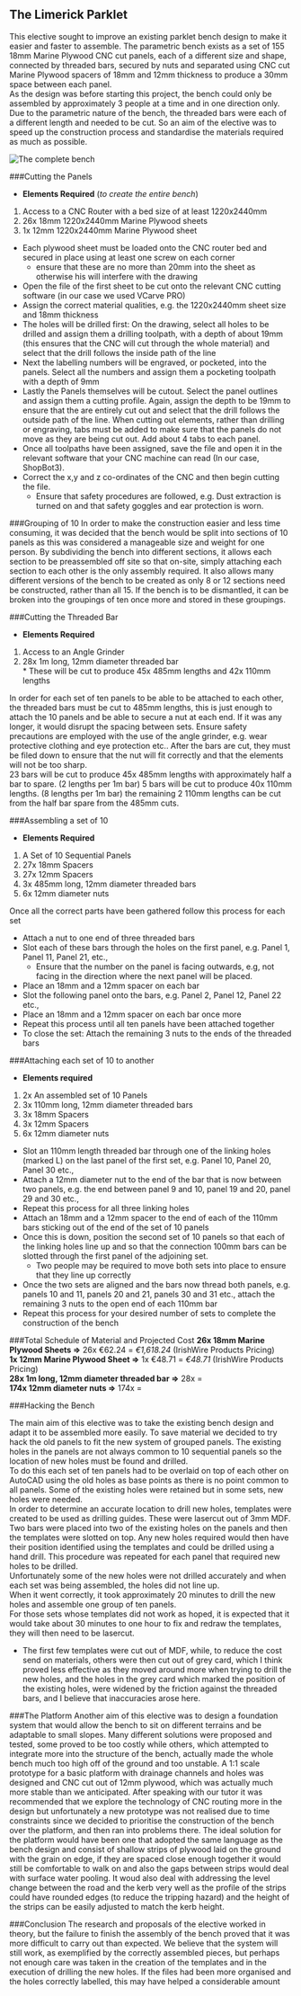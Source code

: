 ## The Limerick Parklet
This elective sought to improve an existing parklet bench design to make it easier and faster to assemble. The parametric bench exists as a set of 155 18mm Marine Plywood CNC cut panels, each of a different size and shape, connected by threaded bars, secured by nuts and separated using CNC cut Marine Plywood spacers of 18mm and 12mm thickness to produce a 30mm space between each panel.  
As the design was before starting this project, the bench could only be assembled by approximately 3 people at a time and in one direction only. Due to the parametric nature of the bench, the threaded bars were each of a different length and needed to be cut. So an aim of the elective was to speed up the construction process and standardise the materials required as much as possible. 
  
![The complete bench](https://github.com/SAULdigitalfabrication/benchparklet/blob/master/16931111_1493991527280438_752524957_o.jpg)

###Cutting the Panels
  * **Elements Required** (_to create the entire bench_)
   1. Access to a CNC Router with a bed size of at least 1220x2440mm
   2. 26x 18mm 1220x2440mm Marine Plywood sheets
   3. 1x 12mm 1220x2440mm Marine Plywood sheet  
   
* Each plywood sheet must be loaded onto the CNC router bed and secured in place using at least one screw on each corner
  * ensure that these are no more than 20mm into the sheet as otherwise his will interfere with the drawing
* Open the file of the first sheet to be cut onto the relevant CNC cutting software (in our case we used VCarve PRO)
* Assign the correct material qualities, e.g. the 1220x2440mm sheet size and 18mm thickness
* The holes will be drilled first: On the drawing, select all holes to be drilled and assign them a drilling toolpath, with a depth of about 19mm (this ensures that the CNC will cut through the whole material) and select that the drill follows the inside path of the line
* Next the labelling numbers will be engraved, or pocketed, into the panels. Select all the numbers and assign them a pocketing toolpath with a depth of 9mm
* Lastly the Panels themselves will be cutout. Select the panel outlines and assign them a cutting profile. Again, assign the depth to be 19mm to ensure that the are entirely cut out and select that the drill follows the outside path of the line. When cutting out elements, rather than drilling or engraving, tabs must be added to make sure that the panels do not move as they are being cut out. Add about 4 tabs to each panel.
* Once all toolpaths have been assigned, save the file and open it in the relevant software that your CNC machine can read (In our case, ShopBot3).
* Correct the x,y and z co-ordinates of the CNC and then begin cutting the file.
  * Ensure that safety procedures are followed, e.g. Dust extraction is turned on and that safety goggles and ear protection is worn.


###Grouping of 10 
In order to make the construction easier and less time consuming, it was decided that the bench would be split into sections of 10 panels as this was considered a manageable size and weight for one person. By subdividing the bench into different sections, it allows each section to be preassembled off site so that on-site, simply attaching each section to each other is the only assembly required. It also allows many different versions of the bench to be created as only 8 or 12 sections need be constructed, rather than all 15. If the bench is to be dismantled, it can be broken into the groupings of ten once more and stored in these groupings.

###Cutting the Threaded Bar
  * **Elements Required**
   1. Access to an Angle Grinder
   2. 28x 1m long, 12mm diameter threaded bar  
     * These will be cut to produce 45x 485mm lengths and 42x 110mm lengths
   
In order for each set of ten panels to be able to be attached to each other, the threaded bars must be cut to 485mm lengths, this is just enough to attach the 10 panels and be able to secure a nut at each end. If it was any longer, it would disrupt the spacing between sets. Ensure safety precautions are employed with the use of the angle grinder, e.g. wear protective clothing and eye protection etc.. After the bars are cut, they must be filed down to ensure that the nut will fit correctly and that the elements will not be too sharp.  
23 bars will be cut to produce 45x 485mm lengths with approximately half a bar to spare. (2 lengths per 1m bar)
5 bars will be cut to produce 40x 110mm lengths. (8 lengths per 1m bar) the remaining 2 110mm lengths can be cut from the half bar spare from the 485mm cuts.

###Assembling a set of 10
  * **Elements Required**
   1. A Set of 10 Sequential Panels
   2. 27x 18mm Spacers
   3. 27x 12mm Spacers
   4. 3x 485mm long, 12mm diameter threaded bars
   5. 6x 12mm diameter nuts  

Once all the correct parts have been gathered follow this process for each set  
* Attach a nut to one end of three threaded bars
* Slot each of these bars through the holes on  the first panel, e.g. Panel 1, Panel 11, Panel 21, etc.,
  * Ensure that the number on the panel is facing outwards, e.g, not facing in the direction where the next panel will be placed.
* Place an 18mm and a 12mm spacer on each bar
* Slot the following panel onto the bars, e.g. Panel 2, Panel 12, Panel 22 etc.,
* Place an 18mm and a 12mm spacer on each bar once more
* Repeat this process until all ten panels have been attached together
* To close the set: Attach the remaining 3 nuts to the ends of the threaded bars

###Attaching each set of 10 to another
  * **Elements required**
   1. 2x An assembled set of 10 Panels
   2. 3x 110mm long, 12mm diameter threaded bars
   3. 3x 18mm Spacers
   4. 3x 12mm Spacers
   5. 6x 12mm diameter nuts
   
* Slot an 110mm length threaded bar through one of the linking holes (marked L) on the last panel of the first set, e.g. Panel 10, Panel 20, Panel 30 etc.,
* Attach a 12mm diameter nut to the end of the bar that is now between two panels, e.g. the end between panel 9 and 10, panel 19 and 20, panel 29 and 30 etc.,
* Repeat this process for all three linking holes
* Attach an 18mm and a 12mm spacer to the end of each of the 110mm bars sticking out of the end of the set of 10 panels
* Once this is down, position the second set of 10 panels so that each of the linking holes line up and so that the connection 100mm bars can be slotted through the first panel of the adjoining set.
  * Two people may be required to move both sets into place to ensure that they line up correctly
* Once the two sets are aligned and the bars now thread both panels, e.g. panels 10 and 11, panels 20 and 21, panels 30 and 31 etc., attach the remaining 3 nuts to the open end of each 110mm bar
* Repeat this process for your desired number of sets to complete the construction of the bench

###Total Schedule of Material and Projected Cost
**26x 18mm Marine Plywood Sheets =>** 26x €62.24 = _€1,618.24_ (IrishWire Products Pricing)  
**1x 12mm Marine Plywood Sheet =>** 1x €48.71 = _€48.71_ (IrishWire Products Pricing)  
**28x 1m long, 12mm diameter threaded bar =>** 28x  =  
**174x 12mm diameter nuts =>** 174x =  


###Hacking the Bench

The main aim of this elective was to take the existing bench design and adapt it to be assembled more easily. To save material we decided to try hack the old panels to fit the new system of grouped panels. The existing holes in the panels are not always common to 10 sequential panels so the location of new holes must be found and drilled.  
To do this each set of ten panels had to be overlaid on top of each other on AutoCAD using the old holes as base points as there is no point common to all panels. Some of the existing holes were retained but in some sets, new holes were needed.   
In order to determine an accurate location to drill new holes, templates were created to be used as drilling guides. These were lasercut out of 3mm MDF. Two bars were placed into two of the existing holes on the panels and then the templates were slotted on top. Any new holes required would then have their position identified using the templates and could be drilled using a hand drill. This procedure was repeated for each panel that required new holes to be drilled.  
Unfortunately some of the new holes were not drilled accurately and when each set was being assembled, the holes did not line up.  
When it went correctly, it took approximately 20 minutes to drill the new holes and assemble one group of ten panels.  
For those sets whose templates did not work as hoped, it is expected that it would take about 30 minutes to one hour to fix and redraw the templates, they will then need to be lasercut.
 * The first few templates were cut out of MDF, while, to reduce the cost send on materials, others were then cut out of grey card, which I think proved less effective as they moved around more when trying to drill the new holes, and the holes in the grey card which marked the position of the existing holes, were widened by the friction against the threaded bars, and I believe that inaccuracies arose here.

###The Platform
Another aim of this elective was to design a foundation system that would allow the bench to sit on different terrains and be adaptable to small slopes. Many different solutions were proposed and tested, some proved to be too costly while others, which attempted to integrate more into the structure of the bench, actually made the whole bench much too high off of the ground and too unstable. A 1:1 scale prototype for a basic platform with drainage channels and holes was designed and CNC cut out of 12mm plywood, which was actually much more stable than we anticipated. After speaking with our tutor it was recommended that we explore the technology of CNC routing more in the design but unfortunately a new prototype was not realised due to time constraints since we decided to prioritise the construction of the bench over the platform, and then ran into problems there. The ideal solution for the platform would have been one that adopted the same language as the bench design and consist of shallow strips of plywood laid on the ground with the grain on edge, if they are spaced close enough together it would still be comfortable to walk on and also the gaps between strips would deal with surface water pooling. It woud also deal with addressing the level change between the road and the kerb very well as the profile of the strips could have rounded edges (to reduce the tripping hazard) and the height of the strips can be easily adjusted to match the kerb height.

###Conclusion
The research and proposals of the elective worked in theory, but the failure to finish the assembly of the bench proved that it was more difficult to carry out than expected. We believe that the system will still work, as exemplified by the correctly assembled pieces, but perhaps not enough care was taken in the creation of the templates and in the execution of drilling the new holes. If the files had been more organised and the holes correctly labelled, this may have helped a considerable amount
